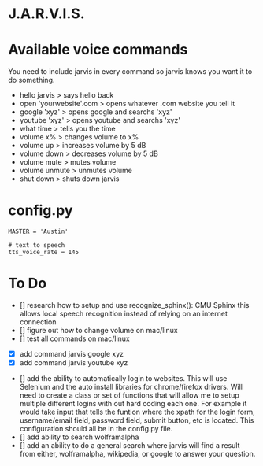 # J.A.R.V.I.S.

# Available voice commands
You need to include jarvis in every command so jarvis knows you want it to do something.

- hello jarvis > says hello back
- open 'yourwebsite'.com > opens whatever .com website you tell it
- google 'xyz' > opens google and searchs 'xyz'
- youtube 'xyz' > opens youtube and searchs 'xyz'
- what time > tells you the time
- volume x% > changes volume to x%
- volume up > increases volume by 5 dB
- volume down > decreases volume by 5 dB
- volume mute > mutes volume
- volume unmute > unmutes volume
- shut down > shuts down jarvis


# config.py
```
MASTER = 'Austin'

# text to speech
tts_voice_rate = 145
```


# To Do
- [] research how to setup and use recognize_sphinx(): CMU Sphinx this allows local speech recognition instead of relying on an internet connection
- [] figure out how to change volume on mac/linux
- [] test all commands on mac/linux
- [x] add command jarvis google xyz
- [x] add command jarvis youtube xyz
- [] add the ability to automatically login to websites. This will use Selenium and the auto install libraries for chrome/firefox drivers. Will need to create a class or set of functions that will allow me to setup multiple different logins with out hard coding each one. For example it would take input that tells the funtion where the xpath for the login form, username/email field, password field, submit button, etc is located. This configuration should all be in the config.py file.
- [] add ability to search wolframalpha
- [] add an ability to do a general search where jarvis will find a result from either, wolframalpha, wikipedia, or google to answer your question.

